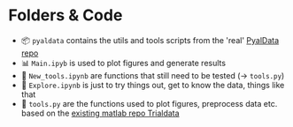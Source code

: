 # Folders & Code 

- 📦  `pyaldata` contains the utils and tools scripts from the 'real' [PyalData repo](https://github.com/mattperich/PyalData) 
- 📊  `Main.ipyb` is used to plot figures and generate results
- 🚀  `New_tools.ipynb` are functions that still need to be tested ($\to$ `tools.py`)
- 🌲  `Explore.ipynb` is just to try things out, get to know the data, things like that
- 🔧 `tools.py` are the functions used to plot figures, preprocess data etc. based on the [existing matlab repo Trialdata](https://github.com/mattperich/TrialData)

